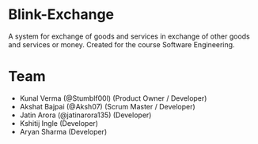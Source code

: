 # Blink-Exchange
A system for exchange of goods and services in exchange of other goods and services or money. Created for the course Software Engineering.

# Team

- Kunal Verma (@Stumblf00l) (Product Owner / Developer) 
- Akshat Bajpai (@Aksh07) (Scrum Master / Developer)
- Jatin Arora (@jatinarora135) (Developer)
- Kshitij Ingle (Developer)
- Aryan Sharma (Developer)
